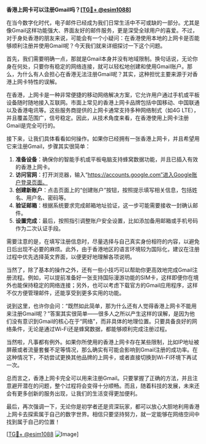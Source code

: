**香港上网卡可以注册Gmail吗？[[TG💪+ @esim1088](https://t.me/s/esim1088)]**

在当今数字化时代，电子邮件已经成为我们日常生活中不可或缺的一部分。尤其是像Gmail这样功能强大、界面友好的邮件服务，更是深受全球用户的喜爱。不过，对于身处香港的朋友来说，可能会有一个小疑问：在香港使用本地的上网卡是否能够顺利注册并使用Gmail呢？今天我们就来详细探讨一下这个问题。

首先，我们需要明确一点，那就是Gmail本身并没有地域限制。换句话说，无论你身在何处，只要你有稳定的网络连接，就可以轻松地创建和使用Gmail账户。那么，为什么有人会担心在香港无法注册Gmail呢？其实，这种担忧主要来源于对香港上网卡特性的误解。

在香港，上网卡是一种非常便捷的移动网络解决方案，它允许用户通过手机或平板设备随时随地接入互联网。市面上常见的香港上网卡品牌包括中国移动、中国联通以及香港电讯等。这些服务商提供的上网卡通常支持多种网络制式（如4G LTE），并且覆盖范围广，信号稳定。因此，从技术角度来看，在香港使用上网卡注册Gmail是完全可行的。

接下来，让我们具体看看如何操作。如果你已经拥有一张香港上网卡，并且希望用它来注册Gmail，步骤其实很简单：

1. **准备设备**：确保你的智能手机或平板电脑支持蜂窝数据功能，并且已插入有效的香港上网卡。
2. **访问官网**：打开浏览器，输入“https://accounts.google.com”进入Google账户登录页面。
3. **创建新账户**：点击页面上的“创建账户”按钮，按照提示填写相关信息，包括姓名、用户名、密码等。
4. **验证邮箱**：根据系统要求完成邮箱地址验证，这一步可能需要接收一封确认邮件。
5. **设置完成**：最后，按照指引调整账户安全设置，比如添加备用邮箱或手机号码作为二次认证手段。

需要注意的是，在填写注册信息时，尽量选择与自己真实身份相符的内容，以避免日后出现不必要的麻烦。此外，由于香港地区的语言环境较为国际化，建议在注册过程中优先选择英文界面，以便更好地理解各项说明。

当然了，除了基本的操作之外，还有一些小技巧可以帮助你更高效地完成Gmail注册流程。例如，可以提前准备好一张支持国际漫游功能的SIM卡，这样即便你在境外也能保持稳定的网络连接；另外，也可以考虑下载官方的Gmail应用程序，这样不仅方便管理邮件，还能享受到更多实用的功能。

说到这里，也许你会问：“既然如此简单，那为什么还有人觉得香港上网卡不能用来注册Gmail呢？”答案其实很简单——很多人之所以产生这样的误解，是因为他们没有意识到Gmail的核心在于“网络”，而非具体的地理位置。只要具备良好的网络条件，无论是通过Wi-Fi还是蜂窝数据，都能够顺利完成注册过程。

当然啦，凡事都有例外。如果你所使用的香港上网卡存在某些限制，比如IP地址被屏蔽或者流量套餐不足等情况，那么确实有可能会影响到Gmail注册的成功率。在这种情况下，不妨尝试更换其他品牌的上网卡，或者直接切换到Wi-Fi环境下再试一次。

总而言之，香港上网卡完全可以用来注册Gmail。只要掌握了正确的方法，并且注意避开潜在的问题，整个过程将会变得十分顺畅。而且，随着科技的发展，未来还会有更多创新的服务出现，让我们的生活变得更加便利。

最后，再次强调一下，无论你是初学者还是资深玩家，都可以放心大胆地利用香港上网卡去探索属于自己的数字世界。相信只要坚持努力，就一定能够在网络空间中找到属于自己的位置！

[[TG💪+ @esim1088](https://t.me/s/esim1088) ![Image](https://i.postimg.cc/4NQfJmqS/Snipaste-2025-05-13-00-14-12.png)]